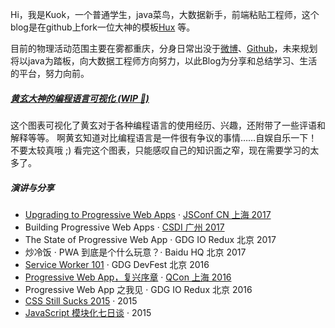 Hi，我是Kuok，一个普通学生，java菜鸟，大数据新手，前端粘贴工程师，这个blog是在github上fork一位大神的模板[Hux](https://github.com/huxpro) 等。

目前的物理活动范围主要在雾都重庆，分身日常出没于[微博](https://weibo.com/ArcherKva)、[Github](https://github.com/kuokyung)，未来规划将以java为踏板，向大数据工程师方向努力，以此Blog为分享和总结学习、生活的平台，努力向前。


##### [黄玄大神的编程语言可视化 (WIP 🚧)](https://huangxuan.me/2020/05/05/pl-chart/)

这个图表可视化了黄玄对于各种编程语言的使用经历、兴趣，还附带了一些评语和解释等等。 啊黄玄知道对比编程语言是一件很有争议的事情……自娱自乐一下！不要太较真哦 ;)
看完这个图表，只能感叹自己的知识面之窄，现在需要学习的太多了。


##### 演讲与分享

- [Upgrading to Progressive Web Apps][9] · [JSConf CN 上海 2017](http://2017.jsconf.cn/)
- Building Progressive Web Apps · [CSDI 广州 2017](http://www.csdisummit.com/)
- The State of Progressive Web App · GDG IO Redux 北京 2017
- 炒冷饭 · PWA 到底是个什么玩意？· Baidu HQ 北京 2017
- [Service Worker 101][5] · GDG DevFest 北京 2016
- [Progressive Web App，复兴序章][4] · [QCon 上海 2016](http://2016.qconshanghai.com/presentation/3111)
- Progressive Web App 之我见 · GDG IO Redux 北京 2016
- [CSS Still Sucks 2015][2] · 2015
- [JavaScript 模块化七日谈][1] · 2015

[1]: //huangxuan.me/2015/07/09/js-module-7day/
[2]: //huangxuan.me/2015/12/28/css-sucks-2015/
[3]: //huangxuan.me/2016/06/05/pwa-in-my-pov/
[4]: //huangxuan.me/2016/10/20/pwa-qcon2016/
[5]: //huangxuan.me/2016/11/20/sw-101-gdgdf/
[6]: https://yanshuo.io/assets/player/?deck=58ac8598b123db0067292f92 "PWA Rehashing"
[7]: https://yanshuo.io/assets/player/?deck=593ad6fbfe88c2006a0a0d6d "The State of PWA"
[8]: https://yanshuo.io/assets/player/?deck=594d673d570c357d0698a950 "Building PWA"
[9]: //huangxuan.me/jsconfcn2017/
